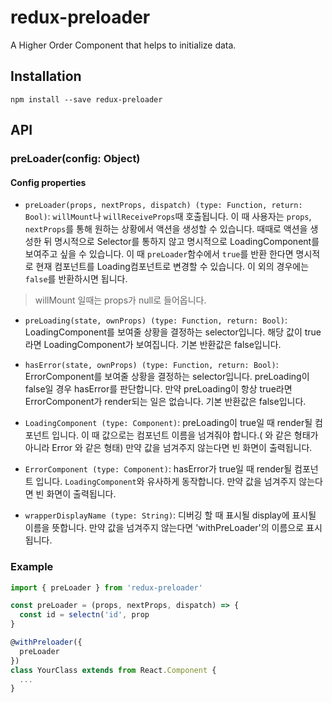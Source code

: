 # redux-preloader
A Higher Order Component that helps to initialize data.


## Installation
```npm install --save redux-preloader```

## API
### preLoader(config: Object)

#### Config properties
* `preLoader(props, nextProps, dispatch) (type: Function, return: Bool)`: ```willMount```나 ```willReceiveProps```때 호출됩니다. 이 때 사용자는 ```props```, ```nextProps```를 통해 원하는 상황에서 액션을 생성할 수 있습니다. 때때로 액션을 생성한 뒤 명시적으로 Selector를 통하지 않고 명시적으로 LoadingComponent를 보여주고 싶을 수 있습니다. 이 때 ```preLoader```함수에서 ```true```를 반환 한다면 명시적로 현재 컴포넌트를 Loading컴포넌트로 변경할 수 있습니다. 이 외의 경우에는 ```false```를 반환하시면 됩니다.
> willMount 일때는 props가 null로 들어옵니다.

* `preLoading(state, ownProps) (type: Function, return: Bool)`: LoadingComponent를 보여줄 상황을 결정하는 selector입니다. 해당 값이 true라면 LoadingComponent가 보여집니다. 기본 반환값은 false입니다.
* `hasError(state, ownProps) (type: Function, return: Bool)`: ErrorComponent를 보여줄 상황을 결정하는 selector입니다. preLoading이 false일 경우 hasError를 판단합니다. 만약 preLoading이 항상 true라면 ErrorComponent가 render되는 일은 없습니다. 기본 반환값은 false입니다.

* `LoadingComponent (type: Component)`: preLoading이 true일 때 render될 컴포넌트 입니다. 이 때 값으로는 컴포넌트 이름을 넘겨줘야 합니다.(<Error /> 와 같은 형태가 아니라 Error 와 같은 형태) 만약 값을 넘겨주지 않는다면 빈 화면이 출력됩니다.

* `ErrorComponent (type: Component)`: hasError가 true일 때 render될 컴포넌트 입니다. ```LoadingComponent```와 유사하게 동작합니다. 만약 값을 넘겨주지 않는다면 빈 화면이 출력됩니다.

* `wrapperDisplayName (type: String)`: 디버깅 할 때 표시될 display에 표시될 이름을 뜻합니다. 만약 값을 넘겨주지 않는다면 'withPreLoader'의 이름으로 표시됩니다.

### Example
```javascript
import { preLoader } from 'redux-preloader'

const preLoader = (props, nextProps, dispatch) => {
  const id = selectn('id', prop
}

@withPreloader({
  preLoader
})
class YourClass extends from React.Component {
  ...
}
```
